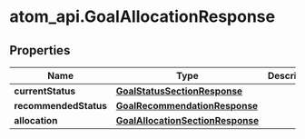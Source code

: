 # atom_api.GoalAllocationResponse

## Properties
Name | Type | Description | Notes
------------ | ------------- | ------------- | -------------
**currentStatus** | [**GoalStatusSectionResponse**](GoalStatusSectionResponse.md) |  | [optional] 
**recommendedStatus** | [**GoalRecommendationResponse**](GoalRecommendationResponse.md) |  | [optional] 
**allocation** | [**GoalAllocationSectionResponse**](GoalAllocationSectionResponse.md) |  | [optional] 



